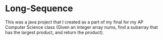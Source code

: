 # Long-Sequence
This was a java project that I created as a part of my final for my AP Computer Science class (Given an integer array nums, find a subarray that has the largest product, and return the product).
